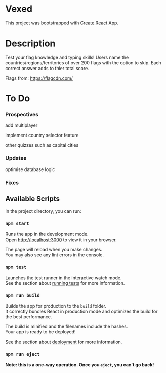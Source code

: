 # Vexed

This project was bootstrapped with [Create React App](https://github.com/facebook/create-react-app).

# Description 

Test your flag knowledge and typing skills! Users name the countries/regions/territories of over 200 flags with the option to skip. Each correct answer adds to thier total score. 

Flags from: https://flagcdn.com/

# To Do

### Prospectives

add multiplayer

implement country selector feature

other quizzes such as capital cities

### Updates

optimise database logic

### Fixes

## Available Scripts

In the project directory, you can run:

### `npm start`

Runs the app in the development mode.\
Open [http://localhost:3000](http://localhost:3000) to view it in your browser.

The page will reload when you make changes.\
You may also see any lint errors in the console.

### `npm test`

Launches the test runner in the interactive watch mode.\
See the section about [running tests](https://facebook.github.io/create-react-app/docs/running-tests) for more information.

### `npm run build`

Builds the app for production to the `build` folder.\
It correctly bundles React in production mode and optimizes the build for the best performance.

The build is minified and the filenames include the hashes.\
Your app is ready to be deployed!

See the section about [deployment](https://facebook.github.io/create-react-app/docs/deployment) for more information.

### `npm run eject`

**Note: this is a one-way operation. Once you `eject`, you can't go back!**
